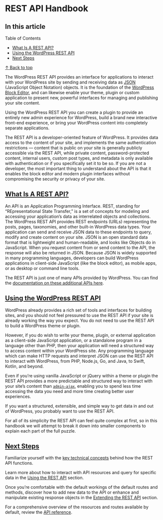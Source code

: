 # REST API Handbook

## In this article

Table of Contents

- [What Is A REST API?](https://developer.wordpress.org/rest-api/#what-is-a-rest-api)
- [Using the WordPress REST API](https://developer.wordpress.org/rest-api/#using-the-wordpress-rest-api)
- [Next Steps](https://developer.wordpress.org/rest-api/#next-steps)

[↑︎ Back to top](https://developer.wordpress.org/rest-api/#wp--skip-link--target)

The WordPress REST API provides an interface for applications to interact with your WordPress site by sending and receiving data as [JSON](https://en.wikipedia.org/wiki/JSON) (JavaScript Object Notation) objects. It is the foundation of the [WordPress Block Editor](https://developer.wordpress.org/block-editor/), and can likewise enable your theme, plugin or custom application to present new, powerful interfaces for managing and publishing your site content.

Using the WordPress REST API you can create a plugin to provide an entirely new admin experience for WordPress, build a brand new interactive front-end experience, or bring your WordPress content into completely separate applications.

The REST API is a developer-oriented feature of WordPress. It provides data access to the content of your site, and implements the same authentication restrictions — content that is public on your site is generally publicly accessible via the REST API, while private content, password-protected content, internal users, custom post types, and metadata is only available with authentication or if you specifically set it to be so. If you are not a developer, the most important thing to understand about the API is that it enables the block editor and modern plugin interfaces without compromising the security or privacy of your site.

## [What Is A REST API?](https://developer.wordpress.org/rest-api/#what-is-a-rest-api)

An API is an Application Programming Interface. REST, standing for “REpresentational State Transfer,” is a set of concepts for modeling and accessing your application’s data as interrelated objects and collections. The WordPress REST API provides REST endpoints (URLs) representing the posts, pages, taxonomies, and other built-in WordPress data types. Your application can send and receive JSON data to these endpoints to query, modify and create content on your site. JSON is an open standard data format that is lightweight and human-readable, and looks like Objects do in JavaScript. When you request content from or send content to the API, the response will also be returned in JSON. Because JSON is widely supported in many programming languages, developers can build WordPress applications in client-side JavaScript (like the block editor), as mobile apps, or as desktop or command line tools.

The REST API is just one of many APIs provided by WordPress. You can find the [documentation on these additional APIs here](https://codex.wordpress.org/WordPress_APIs).

## [Using the WordPress REST API](https://developer.wordpress.org/rest-api/#using-the-wordpress-rest-api)

WordPress already provides a rich set of tools and interfaces for building sites, and you should not feel pressured to use the REST API if your site is already working the way you expect. You do not need to use the REST API to build a WordPress theme or plugin.

However, if you do wish to write your theme, plugin, or external application as a client-side JavaScript application, or a standalone program in a language other than PHP, then your application will need a structured way to access content within your WordPress site. Any programming language which can make HTTP requests and interpret JSON can use the REST API to interact with WordPress, from PHP, Node.js, Go, and Java, to Swift, Kotlin, and beyond.

Even if you’re using vanilla JavaScript or jQuery within a theme or plugin the REST API provides a more predictable and structured way to interact with your site’s content than [`admin-ajax`](https://codex.wordpress.org/AJAX_in_Plugins), enabling you to spend less time accessing the data you need and more time creating better user experiences.

If you want a structured, extensible, and simple way to get data in and out of WordPress, you probably want to use the REST API.

For all of its simplicity the REST API can feel quite complex at first, so in this handbook we will attempt to break it down into smaller components to explain each part of the full puzzle.

## [Next Steps](https://developer.wordpress.org/rest-api/#next-steps)

Familiarize yourself with the [key technical concepts](https://developer.wordpress.org/rest-api/key-concepts/) behind how the REST API functions.

Learn more about how to interact with API resources and query for specific data in the [Using the REST API](https://developer.wordpress.org/rest-api/using-the-rest-api/) section.

Once you’re comfortable with the default workings of the default routes and methods, discover how to add new data to the API or enhance and manipulate existing response objects in the [Extending the REST API](https://developer.wordpress.org/rest-api/extending-the-rest-api/) section.

For a comprehensive overview of the resources and routes available by default, review the [API reference](https://developer.wordpress.org/rest-api/reference/).